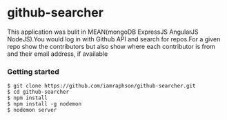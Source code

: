 # github-searcher

This application was bulit in MEAN(mongoDB ExpressJS AngularJS NodeJS).You would log in with Github API and search for repos.For a given repo show the contributors but also show where each contributor is from and their email address, if available

### Getting started
```
$ git clone https://github.com/iamraphson/github-searcher.git
$ cd github-searcher
$ npm install
$ npm install -g nodemon
$ nodemon server
```

